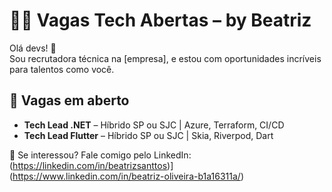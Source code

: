 # 👩‍💻 Vagas Tech Abertas – by Beatriz

Olá devs! 👋  
Sou recrutadora técnica na [empresa], e estou com oportunidades incríveis para talentos como você.

## 💼 Vagas em aberto
- **Tech Lead .NET** – Híbrido SP ou SJC | Azure, Terraform, CI/CD
- **Tech Lead Flutter** – Híbrido SP ou SJC | Skia, Riverpod, Dart

📩 Se interessou? Fale comigo pelo LinkedIn: (https://linkedin.com/in/beatrizsanttos)](https://www.linkedin.com/in/beatriz-oliveira-b1a16311a/)
